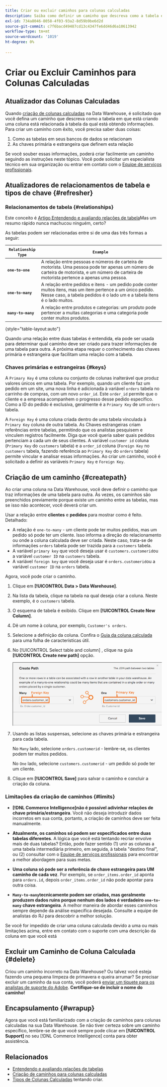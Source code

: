 ```yaml
---
title: Criar ou excluir caminhos para colunas calculadas
description: Saiba como definir um caminho que descreva como a tabela em que você está criando uma coluna está relacionada à tabela da qual você está obtendo informações.
exl-id: 734a8046-8058-4f03-93a2-8d59b9be6d2d
source-git-commit: c7f6bacd49487cd13c4347fe6dd46d6a10613942
workflow-type: tm+mt
source-wordcount: '1019'
ht-degree: 0%

---
```


# Criar ou Excluir Caminhos para Colunas Calculadas

## Atualizador das Colunas Calculadas

Quando [criação de colunas calculadas](../data-warehouse-mgr/creating-calculated-columns.md) na Data Warehouse, é solicitado que você defina um caminho que descreva como a tabela em que está criando uma coluna está relacionada à tabela da qual está obtendo informações. Para criar um caminho com êxito, você precisa saber duas coisas:

1. Como as tabelas em seus bancos de dados se relacionam
1. As chaves primária e estrangeira que definem esta relação

Se você souber essas informações, poderá criar facilmente um caminho seguindo as instruções neste tópico. Você pode solicitar um especialista técnico em sua organização ou entrar em contato com o [Equipe de serviços profissionais](https://experienceleague.adobe.com/docs/commerce-knowledge-base/kb/troubleshooting/miscellaneous/mbi-service-policies.html).

## Atualizadores de relacionamentos de tabela e tipos de chave {#refresher}

### Relacionamentos de tabela {#relationships}

Este conceito é [Artigo Entendendo e avaliando relações de tabela](../../data-analyst/data-warehouse-mgr/table-relationships.md)Mas um resumo rápido nunca machucou ninguém, certo?

As tabelas podem ser relacionadas entre si de uma das três formas a seguir:

| **`Relationship Type`** | **`Example`** |
|-----|-----|
| **`one-to-one`** | A relação entre pessoas e números de carteira de motorista. Uma pessoa pode ter apenas um número de carteira de motorista, e um número de carteira de motorista pertence a apenas uma pessoa. |
| **`one-to-many`** | A relação entre pedidos e itens - um pedido pode conter muitos itens, mas um item pertence a um único pedido. Nesse caso, a tabela pedidos é o lado um e a tabela itens é o lado muitos. |
| **`many-to-many`** | A relação entre produtos e categorias: um produto pode pertencer a muitas categorias e uma categoria pode conter muitos produtos. |

{style="table-layout:auto"}

Quando uma relação entre duas tabelas é entendida, ela pode ser usada para determinar qual caminho deve ser criado para trazer informações de uma tabela para outra. A próxima etapa requer o conhecimento das chaves primária e estrangeira que facilitam uma relação com a tabela.

### Chaves primárias e estrangeiras {#keys}

A `Primary Key` é uma coluna ou conjunto de colunas inalterável que produz valores únicos em uma tabela. Por exemplo, quando um cliente faz um pedido em um site, uma nova linha é adicionada à variável `orders` tabela no carrinho de compras, com um novo `order_id`. Este `order_id` permite que o cliente e a empresa acompanhem o progresso desse pedido específico. Como a ID do pedido é exclusiva, geralmente é a `Primary Key` de um `orders` tabela.

A `Foreign Key` é uma coluna criada dentro de uma tabela vinculada à `Primary Key` coluna de outra tabela. As Chaves estrangeiras criam referências entre tabelas, permitindo que os analistas pesquisem e vinculem registros facilmente. Diga que você queria saber quais pedidos pertenciam a cada um de seus clientes. A variável `customer id` coluna (`Primary Key` do `customers` tabela) e a `order_id` coluna (`Foreign Key` no `customers` tabela, fazendo referência ao `Primary Key` do `orders` tabela) permite vincular e analisar essas informações. Ao criar um caminho, você é solicitado a definir as variáveis `Primary Key` e `Foreign Key`.

## Criação de um caminho {#createpath}

Ao criar uma coluna na Data Warehouse, você deve definir o caminho que traz informações de uma tabela para outra. Às vezes, os caminhos são preenchidos previamente porque existe um caminho entre as tabelas, mas se isso não acontecer, você deverá criar um.

Usar a relação entre **clientes** e **pedidos** para mostrar como é feito. Detalhado:

* A relação é `one-to-many` - um cliente pode ter muitos pedidos, mas um pedido só pode ter um cliente. Isso informa a direção do relacionamento ou onde a coluna calculada deve ser criada. Neste caso, trata-se de informações `orders` tabela pode ser trazida para a `customers` tabela.
* A variável `primary key` que você deseja usar é `customers.customerid`ou a variável `customer ID` na `customers` tabela.
* A variável `foreign key` que você deseja usar é `orders.customerid`ou a variável `customer ID` na `orders` tabela.

Agora, você pode criar o caminho.

1. Clique em **[!UICONTROL Data > Data Warehouse]**.
1. Na lista da tabela, clique na tabela na qual deseja criar a coluna. Neste exemplo, é o `customers` tabela.
1. O esquema de tabela é exibido. Clique em **[!UICONTROL Create New Column]**.
1. Dê um nome à coluna, por exemplo, `Customer's orders`.
1. Selecione a definição da coluna. Confira o [Guia da coluna calculada](../data-warehouse-mgr/creating-calculated-columns.md) para uma folha de características útil.
1. No [!UICONTROL Select table and column] , clique na guia **[!UICONTROL Create new path]** opção.

   ![Criação de caminhos para o modal de colunas calculadas](../../assets/Creating_Paths_modal.png)

1. Usando as listas suspensas, selecione as chaves primária e estrangeira para cada tabela.

   No `Many` lado, selecione `orders.customerid` - lembre-se, os clientes podem ter muitos pedidos.

   No `One` lado, selecione `customers.customerid` - um pedido só pode ter um cliente.

1. Clique em **[!UICONTROL Save]** para salvar o caminho e concluir a criação da coluna.

### Limitações da criação de caminhos {#limits}

* **[!DNL Commerce Intelligence]não é possível adivinhar relações de chave primária/estrangeira**. Você não deseja introduzir dados incorretos em sua conta, portanto, a criação de caminhos deve ser feita manualmente.

* **Atualmente, os caminhos só podem ser especificados entre duas tabelas diferentes**. A lógica que você está tentando recriar envolve mais de duas tabelas? Então, pode fazer sentido (1) unir as colunas a uma tabela intermediária primeiro, em seguida, à tabela &quot;destino final&quot;, ou (2) consultar com o [Equipe de serviços profissionais](https://experienceleague.adobe.com/docs/commerce-knowledge-base/kb/troubleshooting/miscellaneous/mbi-service-policies.html) para encontrar a melhor abordagem para suas metas.

* **Uma coluna só pode ser a referência de chave estrangeira para UM caminho de cada vez**. Por exemplo, se `order_items.order_id` aponta para `orders.id`, depois `order_items.order_id` não pode apontar para outra coisa.

* **`Many-to-many`tecnicamente podem ser criados, mas geralmente produzem dados ruins porque nenhum dos lados é verdadeiro `one-to-many` chave estrangeira**. A melhor maneira de abordar esses caminhos sempre depende da análise específica desejada. Consulte a equipe de analistas do RJ para descobrir a melhor solução.

Se você for impedido de criar uma coluna calculada devido a uma ou mais limitações acima, entre em contato com o suporte com uma descrição da coluna em que você está

## Excluir um Caminho de Coluna Calculada {#delete}

Criou um caminho incorreto na Data Warehouse? Ou talvez você esteja fazendo uma pequena limpeza de primavera e queira arrumar? Se precisar excluir um caminho da sua conta, você poderá [enviar um tíquete para os analistas de suporte do Adobe](../../guide-overview.md#Submitting-a-Support-Ticket). **Certifique-se de incluir o nome do caminho!**

## Encapsulamento {#wrapup}

Agora que você está familiarizado com a criação de caminhos para colunas calculadas na sua Data Warehouse. Se não tiver certeza sobre um caminho específico, lembre-se de que você sempre pode clicar em **[!UICONTROL Support]** no seu [!DNL Commerce Intelligence] conta para obter assistência.

## Relacionados

* [Entendendo e avaliando relações de tabelas](../data-warehouse-mgr/table-relationships.md)
* [Criação de caminhos para colunas calculadas](../data-warehouse-mgr/create-paths-calc-columns.md)
* [Tipos de Colunas Calculadas](../data-warehouse-mgr/calc-column-types.md) tentando criar.
